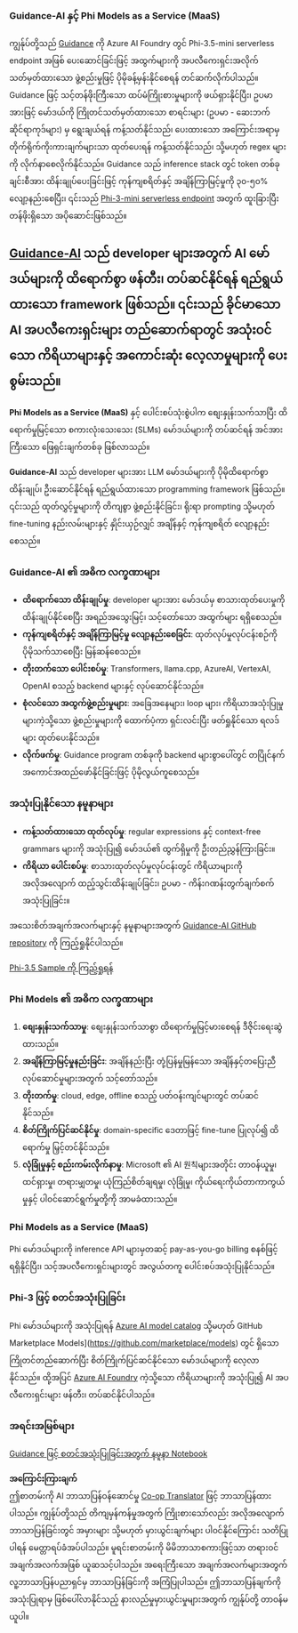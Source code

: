 <!--
CO_OP_TRANSLATOR_METADATA:
{
  "original_hash": "bd049872f37c3079c87d4fe17109cea0",
  "translation_date": "2025-07-09T19:43:42+00:00",
  "source_file": "md/01.Introduction/01/01.Guidance.md",
  "language_code": "my"
}
-->
### Guidance-AI နှင့် Phi Models as a Service (MaaS)
ကျွန်ုပ်တို့သည် [Guidance](https://github.com/guidance-ai/guidance) ကို Azure AI Foundry တွင် Phi-3.5-mini serverless endpoint အဖြစ် ပေးဆောင်ခြင်းဖြင့် အထွက်များကို အပလီကေးရှင်းအလိုက် သတ်မှတ်ထားသော ဖွဲ့စည်းမှုဖြင့် ပိုမိုခန့်မှန်းနိုင်စေရန် တင်ဆက်လိုက်ပါသည်။ Guidance ဖြင့် သင့်တန်ဖိုးကြီးသော ထပ်မံကြိုးစားမှုများကို ဖယ်ရှားနိုင်ပြီး၊ ဥပမာအားဖြင့် မော်ဒယ်ကို ကြိုတင်သတ်မှတ်ထားသော စာရင်းများ (ဥပမာ - ဆေးဘက်ဆိုင်ရာကုဒ်များ) မှ ရွေးချယ်ရန် ကန့်သတ်နိုင်သည်၊ ပေးထားသော အကြောင်းအရာမှ တိုက်ရိုက်ကိုးကားချက်များသာ ထုတ်ပေးရန် ကန့်သတ်နိုင်သည်၊ သို့မဟုတ် regex များကို လိုက်နာစေလိုက်နိုင်သည်။ Guidance သည် inference stack တွင် token တစ်ခုချင်းစီအား ထိန်းချုပ်ပေးခြင်းဖြင့် ကုန်ကျစရိတ်နှင့် အချိန်ကြာမြင့်မှုကို ၃၀-၅၀% လျော့နည်းစေပြီး၊ ၎င်းသည် [Phi-3-mini serverless endpoint](https://aka.ms/try-phi3.5mini) အတွက် ထူးခြားပြီး တန်ဖိုးရှိသော အပိုဆောင်းဖြစ်သည်။

## [**Guidance-AI**](https://github.com/guidance-ai/guidance) သည် developer များအတွက် AI မော်ဒယ်များကို ထိရောက်စွာ ဖန်တီး၊ တပ်ဆင်နိုင်ရန် ရည်ရွယ်ထားသော framework ဖြစ်သည်။ ၎င်းသည် ခိုင်မာသော AI အပလီကေးရှင်းများ တည်ဆောက်ရာတွင် အသုံးဝင်သော ကိရိယာများနှင့် အကောင်းဆုံး လေ့လာမှုများကို ပေးစွမ်းသည်။

**Phi Models as a Service (MaaS)** နှင့် ပေါင်းစပ်သုံးစွဲပါက စျေးနှုန်းသက်သာပြီး ထိရောက်မှုမြင့်သော စကားလုံးသေးသေး (SLMs) မော်ဒယ်များကို တပ်ဆင်ရန် အင်အားကြီးသော ဖြေရှင်းချက်တစ်ခု ဖြစ်လာသည်။

**Guidance-AI** သည် developer များအား LLM မော်ဒယ်များကို ပိုမိုထိရောက်စွာ ထိန်းချုပ်၊ ဦးဆောင်နိုင်ရန် ရည်ရွယ်ထားသော programming framework ဖြစ်သည်။ ၎င်းသည် ထုတ်လွှင့်မှုများကို တိကျစွာ ဖွဲ့စည်းနိုင်ခြင်း၊ ရိုးရာ prompting သို့မဟုတ် fine-tuning နည်းလမ်းများနှင့် နှိုင်းယှဉ်လျှင် အချိန်နှင့် ကုန်ကျစရိတ် လျော့နည်းစေသည်။

### Guidance-AI ၏ အဓိက လက္ခဏာများ
- **ထိရောက်သော ထိန်းချုပ်မှု**: developer များအား မော်ဒယ်မှ စာသားထုတ်ပေးမှုကို ထိန်းချုပ်နိုင်စေပြီး အရည်အသွေးမြင့်၊ သင့်တော်သော အထွက်များ ရရှိစေသည်။
- **ကုန်ကျစရိတ်နှင့် အချိန်ကြာမြင့်မှု လျော့နည်းစေခြင်း**: ထုတ်လုပ်မှုလုပ်ငန်းစဉ်ကို ပိုမိုသက်သာစေပြီး မြန်ဆန်စေသည်။
- **တိုးတက်သော ပေါင်းစပ်မှု**: Transformers, llama.cpp, AzureAI, VertexAI, OpenAI စသည့် backend များနှင့် လုပ်ဆောင်နိုင်သည်။
- **စုံလင်သော အထွက်ဖွဲ့စည်းမှုများ**: အခြေအနေများ၊ loop များ၊ ကိရိယာအသုံးပြုမှုများကဲ့သို့သော ဖွဲ့စည်းမှုများကို ထောက်ပံ့ကာ ရှင်းလင်းပြီး ဖတ်ရှုနိုင်သော ရလဒ်များ ထုတ်ပေးနိုင်သည်။
- **လိုက်ဖက်မှု**: Guidance program တစ်ခုကို backend များစွာပေါ်တွင် တပြိုင်နက် အကောင်အထည်ဖော်နိုင်ခြင်းဖြင့် ပိုမိုလွယ်ကူစေသည်။

### အသုံးပြုနိုင်သော နမူနာများ
- **ကန့်သတ်ထားသော ထုတ်လုပ်မှု**: regular expressions နှင့် context-free grammars များကို အသုံးပြု၍ မော်ဒယ်၏ ထွက်ရှိမှုကို ဦးတည်ညွှန်ကြားခြင်း။
- **ကိရိယာ ပေါင်းစပ်မှု**: စာသားထုတ်လုပ်မှုလုပ်ငန်းတွင် ကိရိယာများကို အလိုအလျောက် ထည့်သွင်းထိန်းချုပ်ခြင်း၊ ဥပမာ - ကိန်းဂဏန်းတွက်ချက်စက် အသုံးပြုခြင်း။

အသေးစိတ်အချက်အလက်များနှင့် နမူနာများအတွက် [Guidance-AI GitHub repository](https://github.com/guidance-ai/guidance) ကို ကြည့်ရှုနိုင်ပါသည်။

[Phi-3.5 Sample ကို ကြည့်ရှုရန်](../../../../../code/01.Introduce/guidance.ipynb)

### Phi Models ၏ အဓိက လက္ခဏာများ
1. **စျေးနှုန်းသက်သာမှု**: စျေးနှုန်းသက်သာစွာ ထိရောက်မှုမြင့်မားစေရန် ဒီဇိုင်းရေးဆွဲထားသည်။
2. **အချိန်ကြာမြင့်မှုနည်းခြင်း**: အချိန်နည်းပြီး တုံ့ပြန်မှုမြန်သော အချိန်နှင့်တပြေးညီ လုပ်ဆောင်မှုများအတွက် သင့်တော်သည်။
3. **တိုးတက်မှု**: cloud, edge, offline စသည့် ပတ်ဝန်းကျင်များတွင် တပ်ဆင်နိုင်သည်။
4. **စိတ်ကြိုက်ပြင်ဆင်နိုင်မှု**: domain-specific ဒေတာဖြင့် fine-tune ပြုလုပ်၍ ထိရောက်မှု မြှင့်တင်နိုင်သည်။
5. **လုံခြုံမှုနှင့် စည်းကမ်းလိုက်နာမှု**: Microsoft ၏ AI 원칙များအတိုင်း တာဝန်ယူမှု၊ ထင်ရှားမှု၊ တရားမျှတမှု၊ ယုံကြည်စိတ်ချရမှု၊ လုံခြုံမှု၊ ကိုယ်ရေးကိုယ်တာကာကွယ်မှုနှင့် ပါဝင်ဆောင်ရွက်မှုတို့ကို အာမခံထားသည်။

### Phi Models as a Service (MaaS)
Phi မော်ဒယ်များကို inference API များမှတဆင့် pay-as-you-go billing စနစ်ဖြင့် ရရှိနိုင်ပြီး၊ သင့်အပလီကေးရှင်းများတွင် အလွယ်တကူ ပေါင်းစပ်အသုံးပြုနိုင်သည်။

### Phi-3 ဖြင့် စတင်အသုံးပြုခြင်း
Phi မော်ဒယ်များကို အသုံးပြုရန် [Azure AI model catalog](https://ai.azure.com/explore/models) သို့မဟုတ် GitHub Marketplace Models](https://github.com/marketplace/models) တွင် ရှိသော ကြိုတင်တည်ဆောက်ပြီး စိတ်ကြိုက်ပြင်ဆင်နိုင်သော မော်ဒယ်များကို လေ့လာနိုင်သည်။ ထို့အပြင် [Azure AI Foundry](https://ai.azure.com) ကဲ့သို့သော ကိရိယာများကို အသုံးပြု၍ AI အပလီကေးရှင်းများ ဖန်တီး၊ တပ်ဆင်နိုင်ပါသည်။

### အရင်းအမြစ်များ
[Guidance ဖြင့် စတင်အသုံးပြုခြင်းအတွက် နမူနာ Notebook](../../../../../code/01.Introduce/guidance.ipynb)

**အကြောင်းကြားချက်**  
ဤစာတမ်းကို AI ဘာသာပြန်ဝန်ဆောင်မှု [Co-op Translator](https://github.com/Azure/co-op-translator) ဖြင့် ဘာသာပြန်ထားပါသည်။ ကျွန်ုပ်တို့သည် တိကျမှန်ကန်မှုအတွက် ကြိုးစားသော်လည်း အလိုအလျောက် ဘာသာပြန်ခြင်းတွင် အမှားများ သို့မဟုတ် မှားယွင်းချက်များ ပါဝင်နိုင်ကြောင်း သတိပြုပါရန် မေတ္တာရပ်ခံအပ်ပါသည်။ မူရင်းစာတမ်းကို မိမိဘာသာစကားဖြင့်သာ တရားဝင်အချက်အလက်အဖြစ် ယူဆသင့်ပါသည်။ အရေးကြီးသော အချက်အလက်များအတွက် လူ့ဘာသာပြန်ပညာရှင်မှ ဘာသာပြန်ခြင်းကို အကြံပြုပါသည်။ ဤဘာသာပြန်ချက်ကို အသုံးပြုရာမှ ဖြစ်ပေါ်လာနိုင်သည့် နားလည်မှုမှားယွင်းမှုများအတွက် ကျွန်ုပ်တို့ တာဝန်မယူပါ။
